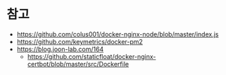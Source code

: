 # 참고
- https://github.com/colus001/docker-nginx-node/blob/master/index.js
- https://github.com/keymetrics/docker-pm2
- https://blog.joon-lab.com/164
  - https://github.com/staticfloat/docker-nginx-certbot/blob/master/src/Dockerfile